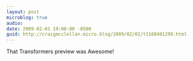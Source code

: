 ```yaml
---
layout: post
microblog: true
audio: 
date: 2009-02-01 19:00:00 -0500
guid: http://craigmcclellan.micro.blog/2009/02/02/t1168491299.html
---
```

That Transformers preview was Awesome!
